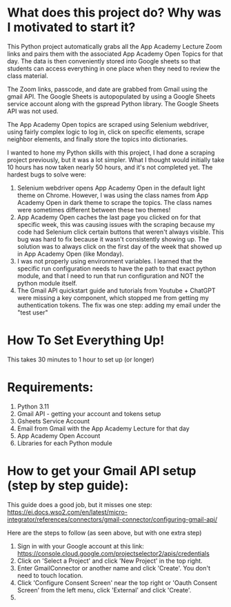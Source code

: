 # What does this project do?  Why was I motivated to start it?

This Python project automatically grabs all the App Academy Lecture Zoom links and pairs them with the associated App Academy 
Open Topics for that day. The data is then conveniently stored into Google sheets so that students can access everything 
in one place when they need to review the class material.  

The Zoom links, passcode, and date are grabbed from Gmail using the gmail API.  The Google Sheets is autopopulated by
using a Google Sheets service account along with the gspread Python library.  The Google Sheets API was not used.  

The App Academy Open topics are scraped using Selenium webdriver, using fairly complex logic to log in, click on 
specific elements, scrape neighbor elements, and finally store the topics into dictionaries.  

I wanted to hone my Python skills with this project, I had done a scraping project previously, but it was a lot simpler.
What I thought would initially take 10 hours has now taken nearly 50 hours, and it's not completed yet. The hardest bugs
to solve were: 

1. Selenium webdriver opens App Academy Open in the default light theme on Chrome. However, I was using the class names
from App Academy Open in dark theme to scrape the topics. The class names were sometimes different between these two themes! 
2. App Academy Open caches the last page you clicked on for that specific week, this was causing issues with the scraping
because my code had Selenium click certain buttons that weren't always visible. This bug was hard to fix because 
it wasn't consistently showing up. The solution was to always click on the first day of the week that showed up in App Academy
Open (like Monday).
3. I was not properly using environment variables. I learned that the specific run configuration needs to have the path 
to that exact python module, and that I need to run that run configuration and NOT the python module itself.
4. The Gmail API quickstart guide and tutorials from Youtube + ChatGPT were missing a key component, which stopped me 
from getting my authentication tokens. The fix was one step: adding my email under the "test user"

# How To Set Everything Up!
This takes 30 minutes to 1 hour to set up (or longer)

# Requirements: 
1. Python 3.11
2. Gmail API - getting your account and tokens setup
3. Gsheets Service Account 
4. Email from Gmail with the App Academy Lecture for that day
5. App Academy Open Account
6. Libraries for each Python module

# How to get your Gmail API setup (step by step guide):

This guide does a good job, but it misses one step: 
https://ei.docs.wso2.com/en/latest/micro-integrator/references/connectors/gmail-connector/configuring-gmail-api/

Here are the steps to follow (as seen above, but with one extra step)

1. Sign in with your Google account at this link:<br>https://console.cloud.google.com/projectselector2/apis/credentials
2. Click on 'Select a Project' and click 'New Project' in the top right.  
3. Enter GmailConnector or another name and click 'Create'. You don't need to touch location.  
4. Click 'Configure Consent Screen' near the top right or 'Oauth Consent Screen' from the left menu, click 'External' and click 'Create'.
5. 


